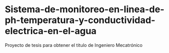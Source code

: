 # Sistema-de-monitoreo-en-linea-de-ph-temperatura-y-conductividad-electrica-en-el-agua
Proyecto de tesis para obtener el titulo de Ingeniero Mecatrónico
